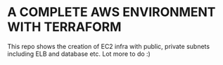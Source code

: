 # A COMPLETE AWS ENVIRONMENT WITH TERRAFORM
This repo shows the creation of EC2 infra with public, private subnets including ELB and database etc. Lot more to do :)
